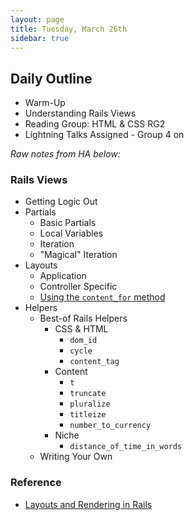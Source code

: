 ```yaml
---
layout: page
title: Tuesday, March 26th
sidebar: true
---
```


## Daily Outline

* Warm-Up
* Understanding Rails Views
* Reading Group: HTML & CSS RG2
* Lightning Talks Assigned - Group 4 on 

*Raw notes from HA below:*

### Rails Views

* Getting Logic Out
* Partials
  * Basic Partials
  * Local Variables
  * Iteration
  * "Magical" Iteration
* Layouts
  * Application
  * Controller Specific
  * [Using the `content_for` method](http://guides.rubyonrails.org/layouts_and_rendering.html#using-the-content_for-method)
* Helpers
  * Best-of Rails Helpers
    * CSS & HTML
      * `dom_id`
      * `cycle`
      * `content_tag`
    * Content
      * `t`
      * `truncate`
      * `pluralize`
      * `titleize`
      * `number_to_currency`    
    * Niche
      * `distance_of_time_in_words`
  * Writing Your Own

### Reference

* [Layouts and Rendering in Rails](http://guides.rubyonrails.org/layouts_and_rendering.html)